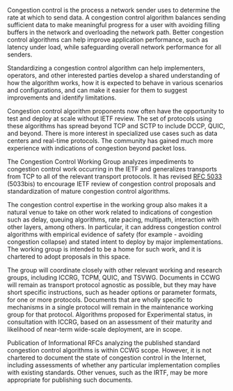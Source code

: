 Congestion control is the process a network sender uses to determine the rate at which to send data. A congestion control algorithm balances sending sufficient data to make meaningful progress for a user with avoiding filling buffers in the network and overloading the network path. Better congestion control algorithms can help improve application performance, such as latency under load, while safeguarding overall network performance for all senders.

Standardizing a congestion control algorithm can help implementers, operators, and other interested parties develop a shared understanding of how the algorithm works, how it is expected to behave in various scenarios and configurations, and can make it easier for them to suggest improvements and identify limitations.

Congestion control algorithm proponents now often have the opportunity to test and deploy at scale without IETF review. The set of protocols using these algorithms has spread beyond TCP and SCTP to include DCCP, QUIC, and beyond. There is more interest in specialized use cases such as data centers and real-time protocols. The community has gained much more experience with indications of congestion beyond packet loss.

The Congestion Control Working Group analyzes impediments to congestion control work occurring in the IETF and generalizes transports from TCP to all of the relevant transport protocols. It has revised [RFC 5033](https://datatracker.ietf.org/doc/rfc5033/) (5033bis) to encourage IETF review of congestion control proposals and standardization of mature congestion control algorithms.

The congestion control expertise in the working group also makes it a natural venue to take on other work related to indications of congestion such as delay, queuing algorithms, rate pacing, multipath, interaction with other layers, among others. In particular, it can address congestion control algorithms with empirical evidence of safety (for example - avoiding congestion collapse) and stated intent to deploy by major implementations. The working group is intended to be a home for such work, and it is chartered to adopt proposals in this space.

The group will coordinate closely with other relevant working and research groups, including ICCRG, TCPM, QUIC, and TSVWG. Documents in CCWG will remain as transport protocol agnostic as possible, but they may have short specific instructions, such as header options or parameter formats, for one or more protocols. Documents that are wholly specific to mechanisms in a single protocol will remain in the maintenance working group for that protocol. Algorithms proposed for Experimental status, in consultation with ICCRG, based on an assessment of their maturity and likelihood of near-term wide-scale deployment, are in scope.

Publication of Informational RFCs analyzing the published standard congestion control algorithms is within CCWG scope. However, it is not chartered to document the state of congestion control in the Internet, including assessments of whether any particular implementation complies with existing standards. Other venues, such as the IRTF, may be more appropriate for publishing such documents.